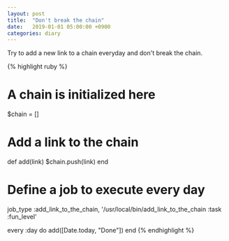 ```yaml
---
layout: post
title:  "Don't break the chain"
date:   2019-01-01 05:00:00 +0900
categories: diary
---
```


Try to add a new link to a chain everyday and don't break the chain.

{% highlight ruby %}
# A chain is initialized here
$chain = []

# Add a link to the chain
def add(link)
  $chain.push(link)
end

# Define a job to execute every day
job_type :add_link_to_the_chain, '/usr/local/bin/add_link_to_the_chain :task :fun_level'

every :day do
  add([Date.today, "Done"])
end
{% endhighlight %}
